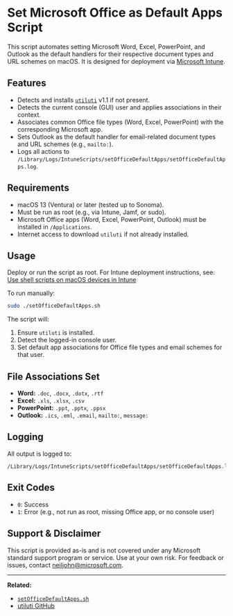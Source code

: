 # Set Microsoft Office as Default Apps Script

This script automates setting Microsoft Word, Excel, PowerPoint, and Outlook as the default handlers for their respective document types and URL schemes on macOS. It is designed for deployment via [Microsoft Intune](https://learn.microsoft.com/mem/intune/apps/macos-shell-scripts).

## Features

- Detects and installs [`utiluti`](https://github.com/scriptingosx/utiluti) v1.1 if not present.
- Detects the current console (GUI) user and applies associations in their context.
- Associates common Office file types (Word, Excel, PowerPoint) with the corresponding Microsoft app.
- Sets Outlook as the default handler for email-related document types and URL schemes (e.g., `mailto:`).
- Logs all actions to `/Library/Logs/IntuneScripts/setOfficeDefaultApps/setOfficeDefaultApps.log`.

## Requirements

- macOS 13 (Ventura) or later (tested up to Sonoma).
- Must be run as root (e.g., via Intune, Jamf, or sudo).
- Microsoft Office apps (Word, Excel, PowerPoint, Outlook) must be installed in `/Applications`.
- Internet access to download `utiluti` if not already installed.

## Usage

Deploy or run the script as root. For Intune deployment instructions, see:  
[Use shell scripts on macOS devices in Intune](https://learn.microsoft.com/mem/intune/apps/macos-shell-scripts)

To run manually:

```sh
sudo ./setOfficeDefaultApps.sh
```

The script will:

1. Ensure `utiluti` is installed.
2. Detect the logged-in console user.
3. Set default app associations for Office file types and email schemes for that user.

## File Associations Set

- **Word:** `.doc`, `.docx`, `.dotx`, `.rtf`
- **Excel:** `.xls`, `.xlsx`, `.csv`
- **PowerPoint:** `.ppt`, `.pptx`, `.ppsx`
- **Outlook:** `.ics`, `.eml`, `.email`, `mailto:`, `message:`

## Logging

All output is logged to:

```
/Library/Logs/IntuneScripts/setOfficeDefaultApps/setOfficeDefaultApps.log
```

## Exit Codes

- `0`: Success
- `1`: Error (e.g., not run as root, missing Office app, or no console user)

## Support & Disclaimer

This script is provided as-is and is not covered under any Microsoft standard support program or service. Use at your own risk. For feedback or issues, contact neiljohn@microsoft.com.

---

**Related:**  
- [`setOfficeDefaultApps.sh`](setOfficeDefaultApps.sh)
- [utiluti GitHub](https://github.com/scriptingosx/utiluti)